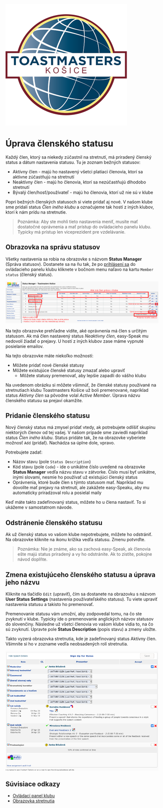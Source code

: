 ![Logo Toastmasters Košice][logo]
# Úprava členského statusu
Každý člen, ktorý sa niekedy zúčastnil na stretnutí, má priradený členský status a dátum nastavenia statusu. Tu je zoznam bežných statusov:
- Aktívny člen - majú ho nastavený všetci platiaci členovia, ktorí sa aktívne zúčastňujú na stretnutí
- Neaktívny člen - majú ho členovia, ktorí sa nezúčastňujú dlhodobo stretnutí
- Bývalý člen/hosť/používateľ - majú ho členovia, ktorí už nie sú v klube

Popri bežných členských statusoch si viete pridať aj nové. V našom klube sme pridali status *Člen iného klubu* a označujeme tak hostí z iných klubov, ktorí k nám prídu na stretnutie.

> Poznámka: Aby ste mohli tieto nastavenia meniť, musíte mať dostatočné oprávnenia a mať prístup do ovládacieho panelu klubu. Typicky má prístup len viceprezident pre vzdelávanie.

## Obrazovka na správu statusov
Všetky nastavenia sa robia na obrazovke s názvom **Status Manager** (Správa statusov). Dostanete sa na ňu tak, že po [prihlásení sa][ovladaci-panel-klubu] do ovládacieho panelu klubu kliknete v bočnom menu naľavo na kartu `Member status` (členský status).

![Správa členských statusov][sprava-clenskych-statusov]

Na tejto obrazovke prehľadne vidíte, aké oprávnenia má člen s určitým statusom. Ak má člen nastavený status *Neaktívny člen*, easy-Speak mu nedovolí žiadať o prejavy. U hostí z iných klubov zase máme vypnuté posielanie emailov.

Na tejto obrazovke máte niekoľko možností:
- Môžete pridať nové členské statusy
- Môžete existujúce členské statusy zmazať alebo upraviť
    - Môžete statusy premenovať, aby lepšie zapadli do vášho klubu

Na uvedenom obrázku si môžete všimnúť, že členské statusy používané na stretnutiach klubu Toastmasters Košice už boli premenované, napríklad status *Aktívny člen* sa pôvodne volal *Active Member*. Úprava názvu členského statusu sa prejaví okamžite.

## Pridanie členského statusu
Nový členský status má zmysel pridať vtedy, ak potrebujete odlíšiť skupinu niektorých členov od tej vašej. V našom prípade sme zaviedli napríklad status *Člen iného klubu*. Status pridáte tak, že na obrazovke vyberiete možnosť `Add` (pridať). Nachádza sa úplne dole, vpravo.

Potrebujete zadať:
- Názov stavu (pole `Status Description`)
- Kód stavu (pole `Code`) - ide o unikátne číslo uvedené na obrazovke **Status Manager** vedľa názvu stavu v zátvorke. Číslo musí byť unikátne, inými slovami, nesmie ho používať už existujúci členský status
- Oprávnenia, ktoré bude člen s týmto statusom mať. Napríklad mu dovolíte mať prejavy na stretnutí, ale zakážete easy-Speaku, aby mu automaticky priradzoval rolu a posielal maily

Keď máte takto zadefinovaný status, môžete ho u člena nastaviť. To si ukážeme v samostatnom návode.

## Odstránenie členského statusu
Ak už členský status vo vašom klube nepotrebujete, môžete ho odstrániť. Na obrazovke kliknite na ikonu krížika vedľa statusu. Zmenu potvrďte.

> Poznámka: Nie je známe, ako sa zachová easy-Speak, ak členovia ešte majú status priradený a vy ho odstránite. Ak to zistíte, pokojne návod doplňte.

## Zmena existujúceho členského statusu a úprava jeho názvu
Kliknite na tlačidlo `Edit` (upraviť), čím sa dostanete na obrazovku s názvom **User Status Settings** (nastavenia používateľského statusu). Tu viete upraviť nastavenia statusu a takisto ho premenovať.

Premenovanie statusu vám umožní, aby zodpovedal tomu, na čo ste zvyknutí v klube. Typicky ide o premenovanie anglických názvov statusov do slovenčiny. Následne už všetci členovia vo vašom klube vidia to, na čo sú zvyknutí. Upravte pole **Status Description** (popis stavu) a zmeny uložte.

Takto vyzerá obrazovka stretnutia, kde je zadefinovaný status Aktívny člen. Všimnite si ho v zozname vedľa neobsadených rolí stretnutia.

![Členský status v slovenčine][clensky-status-v-slovencine]

## Súvisiace odkazy
- [Ovládací panel klubu][ovladaci-panel-klubu]
- [Obrazovka stretnutia][obrazovka-stretnutia]

[logo]: https://github.com/toastmasters-kosice/graficke-podklady/raw/master/Log%C3%A1/%C5%A0tandardn%C3%A9%20zmen%C5%A1en%C3%A9%20logo%20TMKE.png "Logo Toastmasters Košice"
[sprava-clenskych-statusov]: https://github.com/toastmasters-kosice/graficke-podklady/raw/master/Sn%C3%ADmky%20obrazovky/easy-Speak/Ovl%C3%A1dac%C3%AD%20panel%20klubu/%C4%8Clensk%C3%BD%20status.png "Správa členských statusov"
[clensky-status-v-slovencine]: https://github.com/toastmasters-kosice/graficke-podklady/raw/master/Sn%C3%ADmky%20obrazovky/easy-Speak/Ovl%C3%A1dac%C3%AD%20panel%20klubu/Role%20stretnutia%20v%20sloven%C4%8Dine.png "Členský status v slovenčine"
[ovladaci-panel-klubu]: 001%20Ovl%C3%A1dac%C3%AD%20panel%20klubu.md "Ovládací panel klubu"
[obrazovka-stretnutia]: ../Spr%C3%A1va%20stretnutia/001%20Obrazovka%20stretnutia.md "Obrazovka stretnutia"